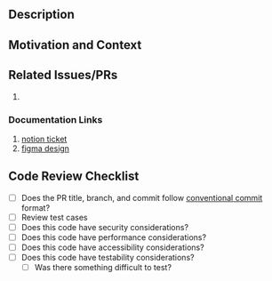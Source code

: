 ## Description

## Motivation and Context

## Related Issues/PRs
1. 


### Documentation Links
1. [notion ticket](https://www.notion.so/)
2. [figma design](https://www.figma.com/)

## Code Review Checklist
- [ ] Does the PR title, branch, and commit follow [conventional commit][conv-commit] format?
- [ ] Review test cases
- [ ] Does this code have security considerations?
- [ ] Does this code have performance considerations?
- [ ] Does this code have accessibility considerations?
- [ ] Does this code have testability considerations?
  - [ ] Was there something difficult to test?

[conv-commit]: https://www.conventionalcommits.org/en/v1.0.0/